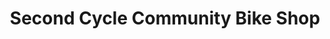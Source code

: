 ---
title: "Second Cycle Community Bike Shop"
url: /tacoma/second-cycle-community-bike-shop/
shop: bicycle
---